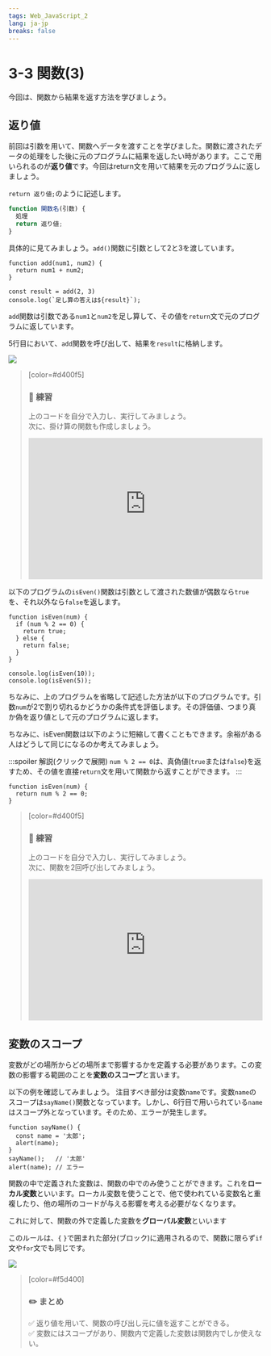 ```yaml
---
tags: Web_JavaScript_2
lang: ja-jp
breaks: false
---
```


<style>
iframe{
  border: none;
  width: 100%;
  min-height: 20em;
}
</style>

# 3-3 関数(3)

<!-- ref
javascript.info https://ja.javascript.info/function-basics
MDN https://developer.mozilla.org/ja/docs/Web/JavaScript/Guide/Functions
JSPremier https://jsprimer.net/basic/function-declaration/
-->

今回は、関数から結果を返す方法を学びましょう。

## 返り値
前回は引数を用いて、関数へデータを渡すことを学びました。関数に渡されたデータの処理をした後に元のプログラムに結果を返したい時があります。ここで用いられるのが**返り値**です。今回はreturn文を用いて結果を元のプログラムに返しましょう。

`return 返り値;`のように記述します。
```javascript
function 関数名(引数) {
  処理
  return 返り値;
}
```
具体的に見てみましょう。`add()`関数に引数として2と3を渡しています。
```javascript=
function add(num1, num2) {
  return num1 + num2;
}

const result = add(2, 3)
console.log(`足し算の答えは${result}`);
```
`add`関数は引数である`num1`と`num2`を足し算して、その値を`return`文で元のプログラムに返しています。

5行目において、`add`関数を呼び出して、結果を`result`に格納します。

![](https://i.imgur.com/4ljPyE6.png)

> [color=#d400f5]
> 
> ### :rocket: **練習**
> 
> 上のコードを自分で入力し、実行してみましょう。  
> 次に、掛け算の関数も作成しましょう。
> 
> <iframe src="https://uec-programming.github.io/basic_training/web-sample/editor.html"></iframe>

以下のプログラムの`isEven()`関数は引数として渡された数値が偶数なら`true`を、それ以外なら`false`を返します。
```javascript=
function isEven(num) {
  if (num % 2 == 0) {
    return true;
  } else {
    return false;
  }
}

console.log(isEven(10));
console.log(isEven(5));
```

ちなみに、上のプログラムを省略して記述した方法が以下のプログラムです。引数`num`が2で割り切れるかどうかの条件式を評価します。その評価値、つまり真か偽を返り値として元のプログラムに返します。

ちなみに、isEven関数は以下のように短縮して書くこともできます。余裕がある人はどうして同じになるのか考えてみましょう。

:::spoiler 解説(クリックで展開)
`num % 2 == 0`は、真偽値(`true`または`false`)を返すため、その値を直接`return`文を用いて関数から返すことができます。
:::

```javascript=
function isEven(num) {
  return num % 2 == 0;
}
```


> [color=#d400f5]
> 
> ### :rocket: **練習**
> 
> 上のコードを自分で入力し、実行してみましょう。  
> 次に、関数を2回呼び出してみましょう。
> 
> <iframe src="https://uec-programming.github.io/basic_training/web-sample/editor.html?code=// isEven関数を定義\n\n\n\n\n// isEven関数を呼び出し\n"></iframe>

## 変数のスコープ

変数がどの場所からどの場所まで影響するかを定義する必要があります。この変数の影響する範囲のことを**変数のスコープ**と言います。

以下の例を確認してみましょう。
注目すべき部分は変数`name`です。変数`name`のスコープは`sayName()`関数となっています。しかし、6行目で用いられている`name`はスコープ外となっています。そのため、エラーが発生します。

```javascript=
function sayName() {
  const name = '太郎';
  alert(name);
}
sayName();   // '太郎'
alert(name); // エラー
```

関数の中で定義された変数は、関数の中でのみ使うことができます。これを**ローカル変数**といいます。ローカル変数を使うことで、他で使われている変数名と重複したり、他の場所のコードが与える影響を考える必要がなくなります。

これに対して、関数の外で定義した変数を**グローバル変数**といいます

このルールは、`{` `}`で囲まれた部分(ブロック)に適用されるので、関数に限らず`if`文や`for`文でも同じです。


![](https://i.imgur.com/yaNCP27.png)



> [color=#f5d400]
> ### :pencil2: **まとめ**
> :white_check_mark: 返り値を用いて、関数の呼び出し元に値を返すことができる。  
> :white_check_mark: 変数にはスコープがあり、関数内で定義した変数は関数内でしか使えない。  
> 

